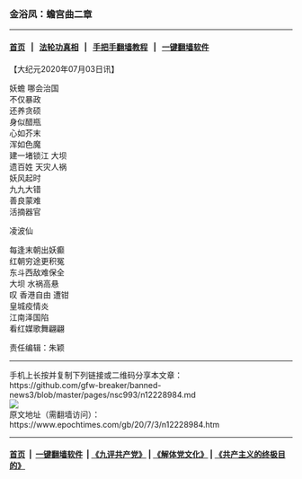 ### 金浴凤：蟾宫曲二章
------------------------

#### [首页](https://github.com/gfw-breaker/banned-news3/blob/master/README.md) &nbsp;&nbsp;|&nbsp;&nbsp; [法轮功真相](https://github.com/begood0513/basic/blob/master/README.md)  &nbsp;&nbsp;|&nbsp;&nbsp; [手把手翻墙教程](https://github.com/gfw-breaker/guides/wiki)  &nbsp;&nbsp;|&nbsp;&nbsp; [一键翻墙软件](https://github.com/gfw-breaker/nogfw/blob/master/README.md)  



<div><p>
 【大纪元2020年07月03日讯】
</p>
<p>
 <ok href="https://www.epochtimes.com/gb/tag/%E5%A6%96%E8%9F%BE.html">
  妖蟾
 </ok>
 哪会治国
 <br/>
 不仅暴政
 <br/>
 还养贪硕
 <br/>
 身似醋瓶
 <br/>
 心如芥末
 <br/>
 浑如色魔
 <br/>
 建一堵锁江
 <ok href="https://www.epochtimes.com/gb/tag/%E5%A4%A7%E5%9D%9D.html">
  大坝
 </ok>
 <br/>
 遗百姓
 <ok href="https://www.epochtimes.com/gb/tag/%E5%A4%A9%E7%81%BE%E4%BA%BA%E7%A5%B8.html">
  天灾人祸
 </ok>
 <br/>
 妖风起时
 <br/>
 九九大错
 <br/>
 善良蒙难
 <br/>
 <ok href="https://www.epochtimes.com/gb/tag/%E6%B4%BB%E6%91%98%E5%99%A8%E5%AE%98.html">
  活摘器官
 </ok>
</p>
<p>
 凌波仙
</p>
<p>
 每逢末朝出妖癫
 <br/>
 红朝穷途更积冤
 <br/>
 东斗西敌难保全
 <br/>
 <ok href="https://www.epochtimes.com/gb/tag/%E5%A4%A7%E5%9D%9D.html">
  大坝
 </ok>
 水祸高悬
 <br/>
 叹
 <ok href="https://www.epochtimes.com/gb/tag/%E9%A6%99%E6%B8%AF%E8%87%AA%E7%94%B1.html">
  香港自由
 </ok>
 遭钳
 <br/>
 皇城疫情炎
 <br/>
 江南泽国陷
 <br/>
 看红媒歌舞翩翩
</p>
<p>
 责任编辑：朱颖
</p>
</div>
<hr/>
手机上长按并复制下列链接或二维码分享本文章：<br/>
https://github.com/gfw-breaker/banned-news3/blob/master/pages/nsc993/n12228984.md <br/>
<a href='https://github.com/gfw-breaker/banned-news3/blob/master/pages/nsc993/n12228984.md'><img src='https://github.com/gfw-breaker/banned-news3/blob/master/pages/nsc993/n12228984.md.png'/></a> <br/>
原文地址（需翻墙访问）：https://www.epochtimes.com/gb/20/7/3/n12228984.htm


------------------------
#### [首页](https://github.com/gfw-breaker/banned-news3/blob/master/README.md) &nbsp;|&nbsp; [一键翻墙软件](https://github.com/gfw-breaker/nogfw/blob/master/README.md) &nbsp;| [《九评共产党》](https://github.com/gfw-breaker/9ping.md/blob/master/README.md#九评之一评共产党是什么) | [《解体党文化》](https://github.com/gfw-breaker/jtdwh.md/blob/master/README.md) | [《共产主义的终极目的》](https://github.com/gfw-breaker/gczydzjmd.md/blob/master/README.md)


<img src='http://gfw-breaker.win/banned-news3/pages/nsc993/n12228984.md' width='0px' height='0px'/>